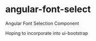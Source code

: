 angular-font-select
===================

Angular Font Selection Component

Hoping to incorporate into ui-bootstrap